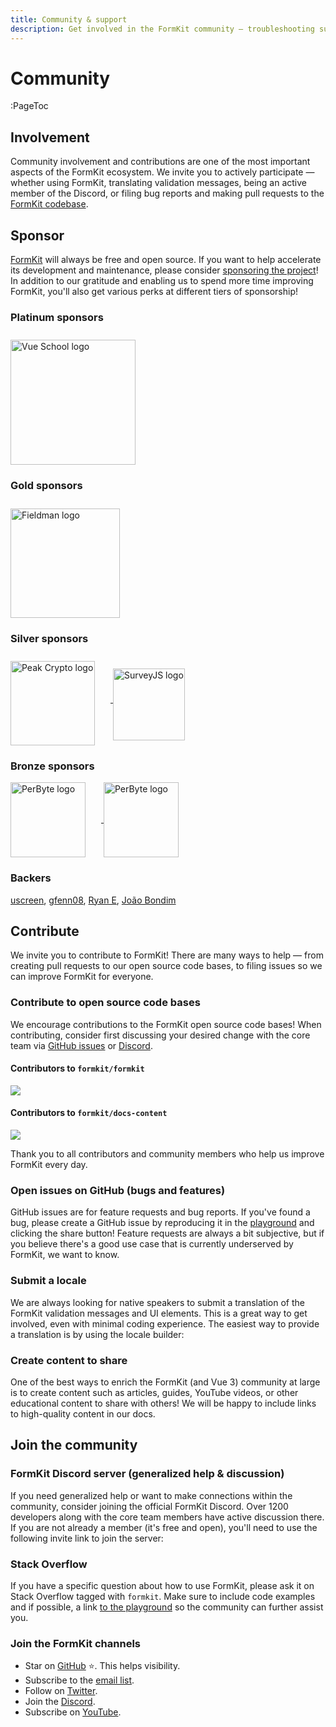 ```yaml
---
title: Community & support
description: Get involved in the FormKit community — troubleshooting support, feature requests, project roadmap discussion, and more.
---
```


# Community

:PageToc

## Involvement

Community involvement and contributions are one of the most important aspects of the FormKit ecosystem. We invite you to actively participate — whether using FormKit, translating validation messages, being an active member of the Discord, or filing bug reports and making pull requests to the [FormKit codebase](https://github.com/formkit/formkit).

## Sponsor

[FormKit](https://github.com/formkit/formkit) will always be free and open source. If you want to help accelerate its development and maintenance, please consider [sponsoring the project](https://github.com/sponsors/formkit)! In addition to our gratitude and enabling us to spend more time improving FormKit, you'll also get various perks at different tiers of sponsorship!

<LinkGithub href="https://github.com/sponsors/formkit" button-text="Sponsor FormKit"></LinkGithub>

### Platinum sponsors

<a class="no-underline" href="https://vueschool.io?utm_source=formkit&utm_medium=web">
    <img
        class="docs-partner"
        src="https://cdn.formk.it/web-assets/sponsors/vueschool.png"
        alt="Vue School logo"
        style="display:inline-block;vertical-align: middle;width: 200px;margin-right: 25px;margin-top: 10px;"
    />
</a>

### Gold sponsors

<a class="no-underline" href="https://fieldman.co?utm_source=formkit&utm_medium=web">
    <img
        class="docs-partner"
        src="https://cdn.formk.it/web-assets/sponsors/fieldman-logo.svg"
        alt="Fieldman logo"
        style="display:inline-block;vertical-align: middle;width: 175px;margin-right: 25px;margin-top: 10px;"
    />
</a>

### Silver sponsors

<a class="no-underline" href="https://www.peakcrypto.com?utm_source=formkit&utm_medium=web">
    <img
        class="docs-partner"
        src="https://cdn.formk.it/web-assets/sponsors/peak-crypto.svg"
        alt="Peak Crypto logo"
        style="display:inline-block;vertical-align: middle;width: 135px;margin-right: 25px;margin-top: 10px;"
    />
</a>

<a class="no-underline" href="https://surveyjs.io?utm_source=formkit&utm_medium=web">
    <img
        class="docs-partner"
        src="https://cdn.formk.it/web-assets/sponsors/surveyjs.svg"
        alt="SurveyJS logo"
        style="display:inline-block;vertical-align: middle;width: 115px;margin-right: 25px;margin-top: 15px;"
    />
</a>

### Bronze sponsors

<a class="no-underline" href="https://www.perbyte.com?utm_source=formkit&utm_medium=web">
    <img
        class="docs-partner"
        src="https://cdn.formk.it/web-assets/sponsors/bronze-sponsor_perbyte.png"
        alt="PerByte logo"
        style="display:inline-block;vertical-align: middle;width: 120px;margin-right: 25px;"
    />
</a>

<a class="no-underline" href="https://zammad.com?utm_source=formkit&utm_medium=web">
    <img
        class="docs-partner"
        src="https://cdn.formk.it/web-assets/sponsors/zammad_logo-transparent.png"
        alt="PerByte logo"
        style="display:inline-block;vertical-align: middle;width: 120px;margin-right: 25px;"
    />
</a>

### Backers

[uscreen](https://uscreen.de), [gfenn08](https://github.com/gfenn08), [Ryan E](https://github.com/VikingDadMedic), [João Bondim](https://github.com/JesterIruka)

## Contribute

We invite you to contribute to FormKit! There are many ways to help — from creating pull requests to our open source code bases, to filing issues so we can improve FormKit for everyone.

### Contribute to open source code bases

We encourage contributions to the FormKit open source code bases! When contributing, consider first discussing your desired change with the core team via [GitHub issues](https://github.com/formkit/formkit/issues) or [Discord](https://discord.gg/Vhu97pAC76).

#### Contributors to `formkit/formkit`

<a href="https://github.com/formkit/formkit/graphs/contributors">
    <img src="https://contributors-img.web.app/image?repo=formkit/formkit">
</a>

#### Contributors to `formkit/docs-content`

<a href="https://github.com/formkit/docs-content/graphs/contributors">
    <img src="https://contributors-img.web.app/image?repo=formkit/docs-content">
</a>

Thank you to all contributors and community members who help us improve FormKit every day.

### Open issues on GitHub (bugs and features)

GitHub issues are for feature requests and bug reports. If you've found a bug, please create a GitHub issue by reproducing it in the [playground](/playground) and clicking the share button! Feature requests are always a bit subjective, but if you believe there's a good use case that is currently underserved by FormKit, we want to know.

<LinkGithub href="https://github.com/formkit/formkit/issues" button-text="GitHub issues"></LinkGithub>

### Submit a locale

We are always looking for native speakers to submit a translation of the FormKit validation messages and UI elements. This is a great way to get involved, even with minimal coding experience. The easiest way to provide a translation is by using the locale builder:

<LinkLocaleBuilder></LinkLocaleBuilder>

### Create content to share

One of the best ways to enrich the FormKit (and Vue 3) community at large is to create content such as articles, guides, YouTube videos, or other educational content to share with others! We will be happy to include links to high-quality content in our docs.

## Join the community

### FormKit Discord server (generalized help & discussion)

If you need generalized help or want to make connections within the community, consider joining the official FormKit Discord. Over 1200 developers along with the core team members have active discussion there. If you are not already a member (it's free and open), you'll need to use the following invite link to join the server:

<LinkDiscord></LinkDiscord>

### Stack Overflow

If you have a specific question about how to use FormKit, please ask it on Stack Overflow tagged with `formkit`. Make sure to include code examples and if possible, a link [to the playground](/playground) so the community can further assist you.

<LinkStackOverflow></LinkStackOverflow>

<!-- If you have a PRO subscription, you'll be able to see and upvote feature requests from others -->

### Join the FormKit channels

- Star on [GitHub](https://github.com/formkit/formkit) ⭐️. This helps visibility.
- Subscribe to the [email list](https://t.co/hEBF5FZPrB).
- Follow on [Twitter](https://twitter.com/FormKit).
- Join the [Discord](https://discord.gg/NZ6nchBDGx).
- Subscribe on [YouTube](https://www.youtube.com/formkit).
